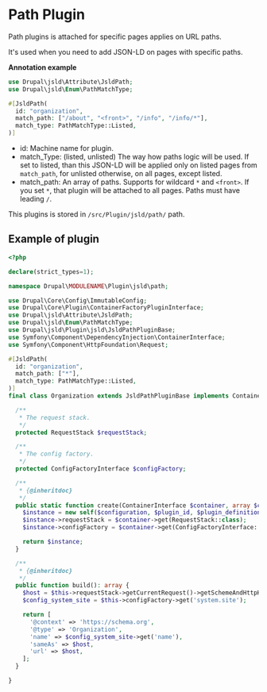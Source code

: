 # Path Plugin

Path plugins is attached for specific pages applies on URL paths.

It's used when you need to add JSON-LD on pages with specific paths.

**Annotation example**

```php
use Drupal\jsld\Attribute\JsldPath;
use Drupal\jsld\Enum\PathMatchType;

#[JsldPath(
  id: "organization",
  match_path: ["/about", "<front>", "/info", "/info/*"],
  match_type: PathMatchType::Listed,
)]
```

- id: Machine name for plugin.
- match_Type: (listed, unlisted) The way how paths logic will be used. If set to
listed, than this JSON-LD will be applied only on listed pages from
`match_path`, for unlisted otherwise, on all pages, except listed.
- match_path: An array of paths. Supports for wildcard `*` and `<front>`. If you
set `*`, that plugin will be attached to all pages. Paths must have leading `/`.

This plugins is stored in `/src/Plugin/jsld/path/` path.

## Example of plugin

```php
<?php

declare(strict_types=1);

namespace Drupal\MODULENAME\Plugin\jsld\path;

use Drupal\Core\Config\ImmutableConfig;
use Drupal\Core\Plugin\ContainerFactoryPluginInterface;
use Drupal\jsld\Attribute\JsldPath;
use Drupal\jsld\Enum\PathMatchType;
use Drupal\jsld\Plugin\jsld\JsldPathPluginBase;
use Symfony\Component\DependencyInjection\ContainerInterface;
use Symfony\Component\HttpFoundation\Request;

#[JsldPath(
  id: "organization",
  match_path: ["*"],
  match_type: PathMatchType::Listed,
)]
final class Organization extends JsldPathPluginBase implements ContainerFactoryPluginInterface {

  /**
   * The request stack.
   */
  protected RequestStack $requestStack;

  /**
   * The config factory.
   */
  protected ConfigFactoryInterface $configFactory;

  /**
   * {@inheritdoc}
   */
  public static function create(ContainerInterface $container, array $configuration, $plugin_id, $plugin_definition): self {
    $instance = new self($configuration, $plugin_id, $plugin_definition);
    $instance->requestStack = $container->get(RequestStack::class);
    $instance->configFactory = $container->get(ConfigFactoryInterface::class);

    return $instance;
  }

  /**
   * {@inheritdoc}
   */
  public function build(): array {
    $host = $this->requestStack->getCurrentRequest()->getSchemeAndHttpHost();
    $config_system_site = $this->configFactory->get('system.site');

    return [
      '@context' => 'https://schema.org',
      '@type' => 'Organization',
      'name' => $config_system_site->get('name'),
      'sameAs' => $host,
      'url' => $host,
    ];
  }

}
```
